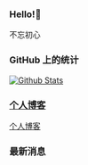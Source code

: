 ### Hello!🤗

不忘初心

### GitHub 上的统计

<a title="Hits" target="_blank" href="https://github.com/Nageren/hits">

![Github Stats](https://github-readme-stats.vercel.app/api?username=Nageren&show_icons=true&theme=dark)

### 个人博客 

[个人博客](https://www.xiaolinlin.cn)

### 最新消息




